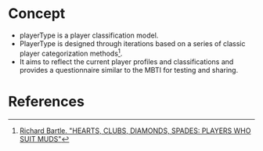 # Concept
- playerType is a player classification model.<br>
- PlayerType is designed through iterations based on a series of classic player categorization methods[^1].<br>
- It aims to reflect the current player profiles and classifications and provides a questionnaire similar to the MBTI for testing and sharing.<br>
# References

[^1]: [Richard Bartle. "HEARTS, CLUBS, DIAMONDS, SPADES: PLAYERS WHO SUIT MUDS"](https://mud.co.uk/richard/hcds.htm)
